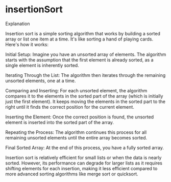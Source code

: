# insertionSort

Explanation 


 Insertion sort is a simple sorting algorithm that works by building a sorted array or list one item at a time. It's like sorting a hand of playing cards. Here's how it works:

Initial Setup: Imagine you have an unsorted array of elements. The algorithm starts with the assumption that the first element is already sorted, as a single element is inherently sorted.

Iterating Through the List: The algorithm then iterates through the remaining unsorted elements, one at a time.

Comparing and Inserting: For each unsorted element, the algorithm compares it to the elements in the sorted part of the array (which is initially just the first element). It keeps moving the elements in the sorted part to the right until it finds the correct position for the current element.

Inserting the Element: Once the correct position is found, the unsorted element is inserted into the sorted part of the array.

Repeating the Process: The algorithm continues this process for all remaining unsorted elements until the entire array becomes sorted.

Final Sorted Array: At the end of this process, you have a fully sorted array.

Insertion sort is relatively efficient for small lists or when the data is nearly sorted. However, its performance can degrade for larger lists as it requires shifting elements for each insertion, making it less efficient compared to more advanced sorting algorithms like merge sort or quicksort.
